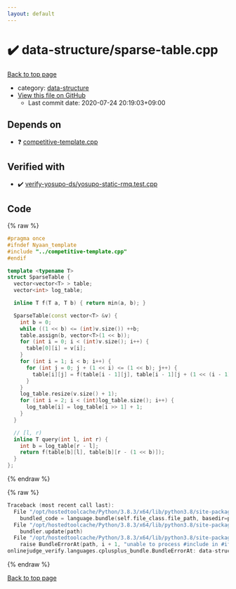 ```yaml
---
layout: default
---
```


<!-- mathjax config similar to math.stackexchange -->
<script type="text/javascript" async
  src="https://cdnjs.cloudflare.com/ajax/libs/mathjax/2.7.5/MathJax.js?config=TeX-MML-AM_CHTML">
</script>
<script type="text/x-mathjax-config">
  MathJax.Hub.Config({
    TeX: { equationNumbers: { autoNumber: "AMS" }},
    tex2jax: {
      inlineMath: [ ['$','$'] ],
      processEscapes: true
    },
    "HTML-CSS": { matchFontHeight: false },
    displayAlign: "left",
    displayIndent: "2em"
  });
</script>

<script type="text/javascript" src="https://cdnjs.cloudflare.com/ajax/libs/jquery/3.4.1/jquery.min.js"></script>
<script src="https://cdn.jsdelivr.net/npm/jquery-balloon-js@1.1.2/jquery.balloon.min.js" integrity="sha256-ZEYs9VrgAeNuPvs15E39OsyOJaIkXEEt10fzxJ20+2I=" crossorigin="anonymous"></script>
<script type="text/javascript" src="../../assets/js/copy-button.js"></script>
<link rel="stylesheet" href="../../assets/css/copy-button.css" />


# :heavy_check_mark: data-structure/sparse-table.cpp

<a href="../../index.html">Back to top page</a>

* category: <a href="../../index.html#36397fe12f935090ad150c6ce0c258d4">data-structure</a>
* <a href="{{ site.github.repository_url }}/blob/master/data-structure/sparse-table.cpp">View this file on GitHub</a>
    - Last commit date: 2020-07-24 20:19:03+09:00




## Depends on

* :question: <a href="../competitive-template.cpp.html">competitive-template.cpp</a>


## Verified with

* :heavy_check_mark: <a href="../../verify/verify-yosupo-ds/yosupo-static-rmq.test.cpp.html">verify-yosupo-ds/yosupo-static-rmq.test.cpp</a>


## Code

<a id="unbundled"></a>
{% raw %}
```cpp
#pragma once
#ifndef Nyaan_template
#include "../competitive-template.cpp"
#endif

template <typename T>
struct SparseTable {
  vector<vector<T> > table;
  vector<int> log_table;

  inline T f(T a, T b) { return min(a, b); }

  SparseTable(const vector<T> &v) {
    int b = 0;
    while ((1 << b) <= (int)v.size()) ++b;
    table.assign(b, vector<T>(1 << b));
    for (int i = 0; i < (int)v.size(); i++) {
      table[0][i] = v[i];
    }
    for (int i = 1; i < b; i++) {
      for (int j = 0; j + (1 << i) <= (1 << b); j++) {
        table[i][j] = f(table[i - 1][j], table[i - 1][j + (1 << (i - 1))]);
      }
    }
    log_table.resize(v.size() + 1);
    for (int i = 2; i < (int)log_table.size(); i++) {
      log_table[i] = log_table[i >> 1] + 1;
    }
  }

  // [l, r)
  inline T query(int l, int r) {
    int b = log_table[r - l];
    return f(table[b][l], table[b][r - (1 << b)]);
  }
};
```
{% endraw %}

<a id="bundled"></a>
{% raw %}
```cpp
Traceback (most recent call last):
  File "/opt/hostedtoolcache/Python/3.8.3/x64/lib/python3.8/site-packages/onlinejudge_verify/docs.py", line 349, in write_contents
    bundled_code = language.bundle(self.file_class.file_path, basedir=pathlib.Path.cwd())
  File "/opt/hostedtoolcache/Python/3.8.3/x64/lib/python3.8/site-packages/onlinejudge_verify/languages/cplusplus.py", line 185, in bundle
    bundler.update(path)
  File "/opt/hostedtoolcache/Python/3.8.3/x64/lib/python3.8/site-packages/onlinejudge_verify/languages/cplusplus_bundle.py", line 306, in update
    raise BundleErrorAt(path, i + 1, "unable to process #include in #if / #ifdef / #ifndef other than include guards")
onlinejudge_verify.languages.cplusplus_bundle.BundleErrorAt: data-structure/sparse-table.cpp: line 3: unable to process #include in #if / #ifdef / #ifndef other than include guards

```
{% endraw %}

<a href="../../index.html">Back to top page</a>

